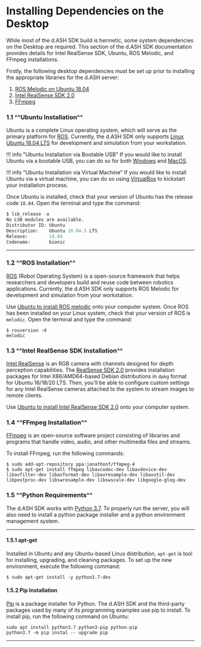 # Installing Dependencies on the Desktop

While most of the d.ASH SDK build is hermetic, some system dependencies on the Desktop are required. This section of the d.ASH SDK documentation provides details for Intel RealSense SDK, Ubuntu, ROS Melodic, and FFmpeg installations.

Firstly, the following desktop dependencies must be set up prior to installing the appropriate libraries for the d.ASH server:

1. [ROS Melodic on Ubuntu 18.04](/setup/desktop-dep/#12-ros-installation)
2. [Intel RealSense SDK 2.0](https://github.com/IntelRealSense/librealsense/releases/tag/v2.45.0)
3. [FFmpeg](https://www.ffmpeg.org/download.html)

### 1.1 ^^Ubuntu Installation^^
Ubuntu is a complete Linux operating system, which will serve as the primary platform for [ROS](https://ubuntu.com/robotics/what-is-ros). Currently, the d.ASH SDK only supports [Linux Ubuntu 18.04 LTS](http://releases.ubuntu.com/18.04/) for development and simulation from your workstation. 

!!! info "Ubuntu Installation via Bootable USB"
    If you would like to install Ubuntu via a bootable USB, you can do so for both [Windows](https://itsfoss.com/install-ubuntu-1404-dual-boot-mode-windows-8-81-uefi/) and [MacOS](https://www.lifewire.com/dual-boot-linux-and-mac-os-4125733).

!!! info "Ubuntu Installation via Virtual Machine"
    If you would like to install Ubuntu via a virtual machine, you can do so using [VirtualBox](https://codingwithmanny.medium.com/installing-ubuntu-18-04-on-mac-os-with-virtualbox-ac3b39678602) to kickstart your installation process.

Once Ubuntu is installed, check that your version of Ubuntu has the release code `18.04`.  Open the terminal and type the command:
``` python
$ lsb_release -a
No LSB modules are available.
Distributor ID: Ubuntu
Description:    Ubuntu 18.04.5 LTS
Release:        18.04
Codename:       bionic
```
---

### 1.2 ^^ROS Installation^^
[ROS](https://ubuntu.com/robotics/what-is-ros) (Robot Operating System) is a open-source framework that helps researchers and developers build and reuse code between robotics applications. Currently, the d.ASH SDK only supports ROS Melodic for development and simulation from your workstation. 

Use [Ubuntu to install ROS melodic](http://wiki.ros.org/melodic/Installation/Ubuntu) onto your computer system. Once ROS has been installed on your Linux system, check that your version of ROS is `melodic`.  Open the terminal and type the command:

``` 
$ rosversion -d
melodic
```

### 1.3 ^^Intel RealSense SDK Installation^^
[Intel RealSense](https://www.intelrealsense.com/) is an RGB camera with channels designed for depth perception capabilities. The [RealSense SDK 2.0](https://www.intelrealsense.com/sdk-2/) provides installation packages for Intel X86/AMD64-based Debian distributions in `dpkg` format for Ubuntu 16/18/20 LTS. Then, you'll be able to configure custom settings for any Intel RealSense cameras attached to the system to stream images to remote clients. 

Use [Ubuntu to install Intel RealSense SDK 2.0](https://github.com/IntelRealSense/librealsense/blob/master/doc/distribution_linux.md) onto your computer system.

### 1.4 ^^FFmpeg Installation^^
[FFmpeg](https://www.ffmpeg.org/) is an open-source software project consisting of libraries and programs that handle video, audio, and other multimedia files and streams.

To install FFmpeg, run the following commands:
```
$ sudo add-apt-repository ppa:jonathonf/ffmpeg-4
$ sudo apt-get install ffmpeg libavcodec-dev libavdevice-dev libavfilter-dev libavformat-dev libavresample-dev libavutil-dev libpostproc-dev libswresample-dev libswscale-dev libgoogle-glog-dev
```

### 1.5 ^^Python Requirements^^

The d.ASH SDK works with [Python 3.7](https://www.python.org/downloads/release/python-370/). To properly run the server, you will also need to install a python package installer and a python environment management system.

---

#### 1.5.1 apt-get
Installed in Ubuntu and any Ubuntu-based Linux distribution, `apt-get` is tool for installing, upgrading, and cleaning packages. To set up the new environment, execute the following command:
```
$ sudo apt-get install -y python3.7-dev
```

#### 1.5.2 Pip Installation
[Pip](https://pip.pypa.io/en/stable/installing/) is a package installer for Python. The d.ASH SDK and the third-party packages used by many of its programming examples use pip to install. To install pip, run the following command on Ubuntu:

``` python3
sudo apt install python3.7 python3-pip python-pip
python3.7 -m pip instal -- upgrade pip
```

---